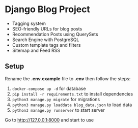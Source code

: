 # Django Blog Project

- Tagging system
- SEO-friendly URLs for blog posts
- Recommendation Posts using QuerySets
- Search Engine with PostgreSQL
- Custom template tags and filters
- Sitemap and Feed RSS

## Setup

Rename the __.env.example__ file to __.env__ then follow the steps:

1. `docker-compose up -d` for database
2. `pip install -r requirements.txt` to install dependencies
3. `python3 manage.py migrate` for migrations
4. `python3 manage.py loaddata blog_data.json` to load data
5. `python3 manage.py runserver` to start server

Go to http://127.0.0.1:8000 and start to use
